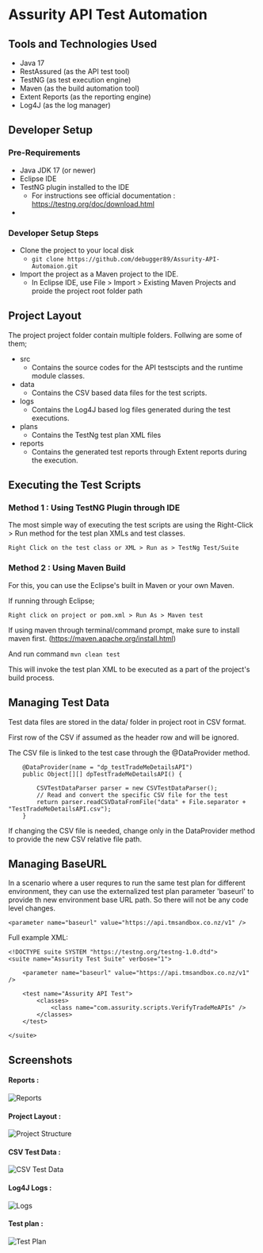 # Assurity API Test Automation

## Tools and Technologies Used
*	Java 17
*	RestAssured (as the API test tool)
*	TestNG (as test execution engine)
*	Maven (as the build automation tool)
*	Extent Reports (as the reporting engine)
* 	Log4J (as the log manager)

## Developer Setup

### Pre-Requirements 

*	Java JDK 17 (or newer)
*	Eclipse IDE
*	TestNG plugin installed to the IDE 
	* For instructions see official documentation : https://testng.org/doc/download.html
* 	


### Developer Setup Steps
*	Clone the project to your local disk
	*	```git clone https://github.com/debugger89/Assurity-API-Automaion.git```
*	Import the project as a Maven project to the IDE.
	*	In Eclipse IDE, use File > Import > Existing Maven Projects and proide the project root folder path


## Project Layout

The project project folder contain multiple folders. Follwing are some of them;

*	src
	*	Contains the source codes for the API testscipts and the runtime module classes.
*	data
	*	Contains the CSV based data files for the test scripts. 
*	logs
	*	Contains the Log4J based log files generated during the test executions.
*	plans
	*	Contains the TestNg test plan XML files
*	reports
	*	Contains the generated test reports through Extent reports during the execution.


## Executing the Test Scripts

### Method 1 : Using TestNG Plugin through IDE

The most simple way of executing the test scripts are using the Right-Click > Run method for the test plan XMLs and test classes. 

`Right Click on the test class or XML > Run as > TestNg Test/Suite`


### Method 2 : Using Maven Build

For this, you can use the Eclipse's built in Maven or your own Maven. 

If running through Eclipse; 

`Right click on project or pom.xml > Run As > Maven test`

If using maven through terminal/command prompt, make sure to install maven first. (https://maven.apache.org/install.html)

And run command
```mvn clean test```

This will invoke the test plan XML to be executed as a part of the project's build process. 

## Managing Test Data
Test data files are stored in the data/ folder in project root in CSV format. 

First row of the CSV if assumed as the header row and will be ignored. 

The CSV file is linked to the test case through the @DataProvider method. 

```
	@DataProvider(name = "dp_testTradeMeDetailsAPI")
	public Object[][] dpTestTradeMeDetailsAPI() {

		CSVTestDataParser parser = new CSVTestDataParser();
		// Read and convert the specific CSV file for the test
		return parser.readCSVDataFromFile("data" + File.separator + "TestTradeMeDetailsAPI.csv");
	}
```
If changing the CSV file is needed, change only in the DataProvider method to provide the new CSV relative file path.

## Managing BaseURL
In a scenario where a user requres to run the same test plan for different environment, they can use the externalized test plan parameter 'baseurl' to provide th new environment base URL path. So there will not be any code level changes.

```
<parameter name="baseurl" value="https://api.tmsandbox.co.nz/v1" />
```

Full example XML: 

```
<!DOCTYPE suite SYSTEM "https://testng.org/testng-1.0.dtd">
<suite name="Assurity Test Suite" verbose="1">

	<parameter name="baseurl" value="https://api.tmsandbox.co.nz/v1" />

	<test name="Assurity API Test">
		<classes>
			<class name="com.assurity.scripts.VerifyTradeMeAPIs" />
		</classes>
	</test>

</suite>
```


## Screenshots

#### Reports : 

![Reports](README-ASSETS/Reports.png)

#### Project Layout : 
![Project Structure](README-ASSETS/ProjectStructure.png)

#### CSV Test Data : 
![CSV Test Data](README-ASSETS/CSVTestData.png)

#### Log4J Logs : 
![Logs](README-ASSETS/Logs.png)

#### Test plan : 
![Test Plan](README-ASSETS/TestPlan.png)